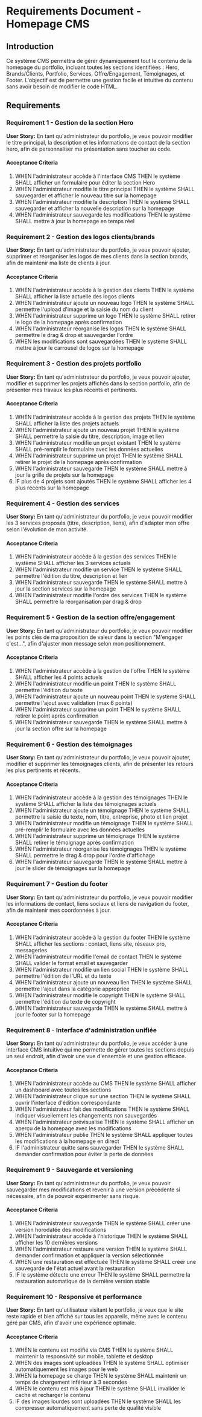 # Requirements Document - Homepage CMS

## Introduction

Ce système CMS permettra de gérer dynamiquement tout le contenu de la homepage du portfolio, incluant toutes les sections identifiées : Hero, Brands/Clients, Portfolio, Services, Offre/Engagement, Témoignages, et Footer. L'objectif est de permettre une gestion facile et intuitive du contenu sans avoir besoin de modifier le code HTML.

## Requirements

### Requirement 1 - Gestion de la section Hero

**User Story:** En tant qu'administrateur du portfolio, je veux pouvoir modifier le titre principal, la description et les informations de contact de la section hero, afin de personnaliser ma présentation sans toucher au code.

#### Acceptance Criteria

1. WHEN l'administrateur accède à l'interface CMS THEN le système SHALL afficher un formulaire pour éditer la section Hero
2. WHEN l'administrateur modifie le titre principal THEN le système SHALL sauvegarder et afficher le nouveau titre sur la homepage
3. WHEN l'administrateur modifie la description THEN le système SHALL sauvegarder et afficher la nouvelle description sur la homepage
4. WHEN l'administrateur sauvegarde les modifications THEN le système SHALL mettre à jour la homepage en temps réel

### Requirement 2 - Gestion des logos clients/brands

**User Story:** En tant qu'administrateur du portfolio, je veux pouvoir ajouter, supprimer et réorganiser les logos de mes clients dans la section brands, afin de maintenir ma liste de clients à jour.

#### Acceptance Criteria

1. WHEN l'administrateur accède à la gestion des clients THEN le système SHALL afficher la liste actuelle des logos clients
2. WHEN l'administrateur ajoute un nouveau logo THEN le système SHALL permettre l'upload d'image et la saisie du nom du client
3. WHEN l'administrateur supprime un logo THEN le système SHALL retirer le logo de la homepage après confirmation
4. WHEN l'administrateur réorganise les logos THEN le système SHALL permettre le drag & drop et sauvegarder l'ordre
5. WHEN les modifications sont sauvegardées THEN le système SHALL mettre à jour le carrousel de logos sur la homepage

### Requirement 3 - Gestion des projets portfolio

**User Story:** En tant qu'administrateur du portfolio, je veux pouvoir ajouter, modifier et supprimer les projets affichés dans la section portfolio, afin de présenter mes travaux les plus récents et pertinents.

#### Acceptance Criteria

1. WHEN l'administrateur accède à la gestion des projets THEN le système SHALL afficher la liste des projets actuels
2. WHEN l'administrateur ajoute un nouveau projet THEN le système SHALL permettre la saisie du titre, description, image et lien
3. WHEN l'administrateur modifie un projet existant THEN le système SHALL pré-remplir le formulaire avec les données actuelles
4. WHEN l'administrateur supprime un projet THEN le système SHALL retirer le projet de la homepage après confirmation
5. WHEN l'administrateur sauvegarde THEN le système SHALL mettre à jour la grille de projets sur la homepage
6. IF plus de 4 projets sont ajoutés THEN le système SHALL afficher les 4 plus récents sur la homepage

### Requirement 4 - Gestion des services

**User Story:** En tant qu'administrateur du portfolio, je veux pouvoir modifier les 3 services proposés (titre, description, liens), afin d'adapter mon offre selon l'évolution de mon activité.

#### Acceptance Criteria

1. WHEN l'administrateur accède à la gestion des services THEN le système SHALL afficher les 3 services actuels
2. WHEN l'administrateur modifie un service THEN le système SHALL permettre l'édition du titre, description et lien
3. WHEN l'administrateur sauvegarde THEN le système SHALL mettre à jour la section services sur la homepage
4. WHEN l'administrateur modifie l'ordre des services THEN le système SHALL permettre la réorganisation par drag & drop

### Requirement 5 - Gestion de la section offre/engagement

**User Story:** En tant qu'administrateur du portfolio, je veux pouvoir modifier les points clés de ma proposition de valeur dans la section "M'engager c'est...", afin d'ajuster mon message selon mon positionnement.

#### Acceptance Criteria

1. WHEN l'administrateur accède à la gestion de l'offre THEN le système SHALL afficher les 4 points actuels
2. WHEN l'administrateur modifie un point THEN le système SHALL permettre l'édition du texte
3. WHEN l'administrateur ajoute un nouveau point THEN le système SHALL permettre l'ajout avec validation (max 6 points)
4. WHEN l'administrateur supprime un point THEN le système SHALL retirer le point après confirmation
5. WHEN l'administrateur sauvegarde THEN le système SHALL mettre à jour la section offre sur la homepage

### Requirement 6 - Gestion des témoignages

**User Story:** En tant qu'administrateur du portfolio, je veux pouvoir ajouter, modifier et supprimer les témoignages clients, afin de présenter les retours les plus pertinents et récents.

#### Acceptance Criteria

1. WHEN l'administrateur accède à la gestion des témoignages THEN le système SHALL afficher la liste des témoignages actuels
2. WHEN l'administrateur ajoute un témoignage THEN le système SHALL permettre la saisie du texte, nom, titre, entreprise, photo et lien projet
3. WHEN l'administrateur modifie un témoignage THEN le système SHALL pré-remplir le formulaire avec les données actuelles
4. WHEN l'administrateur supprime un témoignage THEN le système SHALL retirer le témoignage après confirmation
5. WHEN l'administrateur réorganise les témoignages THEN le système SHALL permettre le drag & drop pour l'ordre d'affichage
6. WHEN l'administrateur sauvegarde THEN le système SHALL mettre à jour le slider de témoignages sur la homepage

### Requirement 7 - Gestion du footer

**User Story:** En tant qu'administrateur du portfolio, je veux pouvoir modifier les informations de contact, liens sociaux et liens de navigation du footer, afin de maintenir mes coordonnées à jour.

#### Acceptance Criteria

1. WHEN l'administrateur accède à la gestion du footer THEN le système SHALL afficher les sections : contact, liens site, réseaux pro, messageries
2. WHEN l'administrateur modifie l'email de contact THEN le système SHALL valider le format email et sauvegarder
3. WHEN l'administrateur modifie un lien social THEN le système SHALL permettre l'édition de l'URL et du texte
4. WHEN l'administrateur ajoute un nouveau lien THEN le système SHALL permettre l'ajout dans la catégorie appropriée
5. WHEN l'administrateur modifie le copyright THEN le système SHALL permettre l'édition du texte de copyright
6. WHEN l'administrateur sauvegarde THEN le système SHALL mettre à jour le footer sur la homepage

### Requirement 8 - Interface d'administration unifiée

**User Story:** En tant qu'administrateur du portfolio, je veux accéder à une interface CMS intuitive qui me permette de gérer toutes les sections depuis un seul endroit, afin d'avoir une vue d'ensemble et une gestion efficace.

#### Acceptance Criteria

1. WHEN l'administrateur accède au CMS THEN le système SHALL afficher un dashboard avec toutes les sections
2. WHEN l'administrateur clique sur une section THEN le système SHALL ouvrir l'interface d'édition correspondante
3. WHEN l'administrateur fait des modifications THEN le système SHALL indiquer visuellement les changements non sauvegardés
4. WHEN l'administrateur prévisualise THEN le système SHALL afficher un aperçu de la homepage avec les modifications
5. WHEN l'administrateur publie THEN le système SHALL appliquer toutes les modifications à la homepage en direct
6. IF l'administrateur quitte sans sauvegarder THEN le système SHALL demander confirmation pour éviter la perte de données

### Requirement 9 - Sauvegarde et versioning

**User Story:** En tant qu'administrateur du portfolio, je veux pouvoir sauvegarder mes modifications et revenir à une version précédente si nécessaire, afin de pouvoir expérimenter sans risque.

#### Acceptance Criteria

1. WHEN l'administrateur sauvegarde THEN le système SHALL créer une version horodatée des modifications
2. WHEN l'administrateur accède à l'historique THEN le système SHALL afficher les 10 dernières versions
3. WHEN l'administrateur restaure une version THEN le système SHALL demander confirmation et appliquer la version sélectionnée
4. WHEN une restauration est effectuée THEN le système SHALL créer une sauvegarde de l'état actuel avant la restauration
5. IF le système détecte une erreur THEN le système SHALL permettre la restauration automatique de la dernière version stable

### Requirement 10 - Responsive et performance

**User Story:** En tant qu'utilisateur visitant le portfolio, je veux que le site reste rapide et bien affiché sur tous les appareils, même avec le contenu géré par CMS, afin d'avoir une expérience optimale.

#### Acceptance Criteria

1. WHEN le contenu est modifié via CMS THEN le système SHALL maintenir la responsivité sur mobile, tablette et desktop
2. WHEN des images sont uploadées THEN le système SHALL optimiser automatiquement les images pour le web
3. WHEN la homepage se charge THEN le système SHALL maintenir un temps de chargement inférieur à 3 secondes
4. WHEN le contenu est mis à jour THEN le système SHALL invalider le cache et recharger le contenu
5. IF des images lourdes sont uploadées THEN le système SHALL les compresser automatiquement sans perte de qualité visible